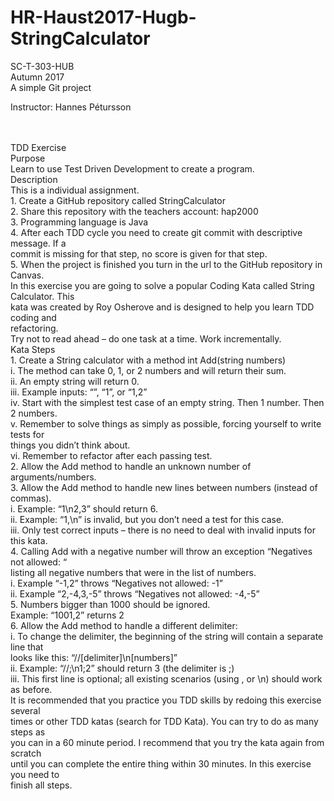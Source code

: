 # HR-Haust2017-Hugb-StringCalculator

SC-T-303-HUB </br>
Autumn 2017</br>
A simple Git project</br>

Instructor: Hannes Pétursson

</br>
</br>TDD Exercise
</br>Purpose
</br>Learn to use Test Driven Development to create a program.
</br>Description
</br>This is a individual assignment.
</br>1. Create a GitHub repository called StringCalculator
</br>2. Share this repository with the teachers account: hap2000
</br>3. Programming language is Java
</br>4. After each TDD cycle you need to create git commit with descriptive message. If a
</br>commit is missing for that step, no score is given for that step.
</br>5. When the project is finished you turn in the url to the GitHub repository in Canvas.
</br>In this exercise you are going to solve a popular Coding Kata called String Calculator. This
</br>kata was created by Roy Osherove and is designed to help you learn TDD coding and
</br>refactoring.
</br>Try not to read ahead – do one task at a time. Work incrementally.
</br>Kata Steps
</br>1. Create a String calculator with a method int Add(string numbers)
</br>i. The method can take 0, 1, or 2 numbers and will return their sum.
</br>ii. An empty string will return 0.
</br>iii. Example inputs: “”, “1”, or “1,2”
</br>iv. Start with the simplest test case of an empty string. Then 1 number. Then 2 numbers.
</br>v. Remember to solve things as simply as possible, forcing yourself to write tests for
</br>things you didn’t think about.
</br>vi. Remember to refactor after each passing test.
</br>2. Allow the Add method to handle an unknown number of arguments/numbers.
</br>3. Allow the Add method to handle new lines between numbers (instead of commas).
</br>i. Example: “1\n2,3” should return 6.
</br>ii. Example: “1,\n” is invalid, but you don’t need a test for this case.
</br>iii. Only test correct inputs – there is no need to deal with invalid inputs for this kata.
</br>4. Calling Add with a negative number will throw an exception “Negatives not allowed: “
</br>listing all negative numbers that were in the list of numbers.
</br>i. Example “-1,2” throws “Negatives not allowed: -1”
</br>ii. Example “2,-4,3,-5” throws “Negatives not allowed: -4,-5”
</br>5. Numbers bigger than 1000 should be ignored.
</br>Example: “1001,2” returns 2
</br>6. Allow the Add method to handle a different delimiter:
</br>i. To change the delimiter, the beginning of the string will contain a separate line that
</br>looks like this: “//[delimiter]\n[numbers]”
</br>ii. Example: “//;\n1;2” should return 3 (the delimiter is ;)
</br>iii. This first line is optional; all existing scenarios (using , or \n) should work as before.
</br>It is recommended that you practice you TDD skills by redoing this exercise several
</br>times or other TDD katas (search for TDD Kata). You can try to do as many steps as
</br>you can in a 60 minute period. I recommend that you try the kata again from scratch
</br>until you can complete the entire thing within 30 minutes. In this exercise you need to
</br>finish all steps.</br>